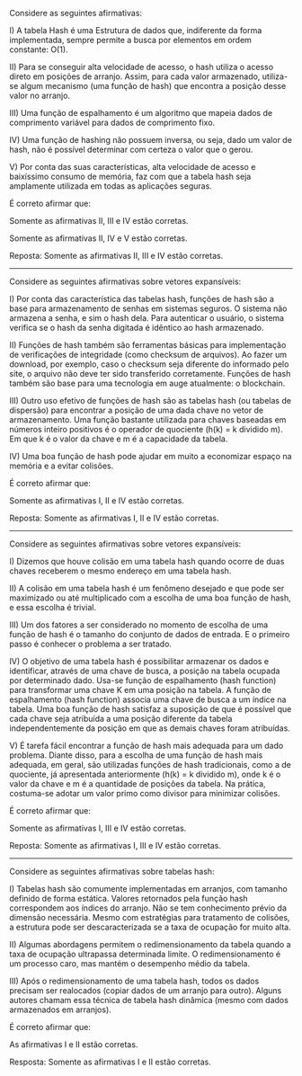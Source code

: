Considere as seguintes afirmativas:

I) A tabela Hash é uma Estrutura de dados que, indiferente da forma implementada, sempre permite a busca por elementos em ordem constante: O(1).

II) Para se conseguir alta velocidade de acesso, o hash utiliza o acesso direto em posições de arranjo. Assim, para cada valor armazenado, utiliza-se algum mecanismo (uma função de hash) que encontra a posição desse valor no arranjo. 

III)  Uma função de espalhamento é um algoritmo que mapeia dados de comprimento variável para dados de comprimento fixo.

IV) Uma função de hashing não possuem inversa, ou seja, dado um valor de hash, não é possível determinar com certeza o valor que o gerou. 

V) Por conta das suas características, alta velocidade de acesso e baixíssimo consumo de memória, faz com que a tabela hash seja amplamente utilizada em todas as aplicações seguras.

É correto afirmar que:

Somente as afirmativas II, III e IV estão corretas.
<!-- Somente as afirmativas I, II e IV estão corretas. -->
Somente as afirmativas II, IV e V estão corretas.
<!-- Somente as afirmativas I, II e V estão corretas. -->
<!-- Todas as afirmativas estão corretas. -->
<!-- Somente as afirmativas I, III e IV estão corretas. -->

Reposta: Somente as afirmativas II, III e IV estão corretas.

---

Considere as seguintes afirmativas sobre vetores expansíveis:

I) Por conta das característica das tabelas hash, funções de hash são a base para armazenamento de senhas em sistemas seguros. O sistema não armazena a senha, e sim o hash dela. Para autenticar o usuário, o sistema verifica se o hash da senha digitada é idêntico ao hash armazenado.

II) Funções de hash também são ferramentas básicas para implementação de verificações de integridade (como checksum de arquivos). Ao fazer um download, por exemplo, caso o checksum seja diferente do informado pelo site, o arquivo não deve ter sido transferido corretamente. Funções de hash também são base para uma tecnologia em auge atualmente: o blockchain.

III) Outro uso efetivo de funções de hash são as tabelas hash (ou tabelas de dispersão) para encontrar a posição de uma dada chave no vetor de armazenamento. Uma função bastante utilizada para chaves baseadas em números inteiro positivos é o operador de quociente (h(k) = k dividido m). Em que k é o valor da chave e m é a capacidade da tabela.

IV) Uma boa função de hash pode ajudar em muito a economizar espaço na memória e a evitar colisões.


É correto afirmar que:
<!-- Somente as afirmativas II, III e IV estão corretas. -->
<!-- Somente as afirmativas III e IV estão corretas. -->
<!-- Todas as afirmativas estão corretas. -->
<!-- Somente as afirmativas I, III e IV estão corretas. -->
<!-- Somente as afirmativas I, II e III estão corretas. -->
Somente as afirmativas I, II e IV estão corretas.

Reposta: Somente as afirmativas I, II e IV estão corretas.

---

Considere as seguintes afirmativas sobre vetores expansíveis:

I) Dizemos que houve colisão em uma tabela hash quando ocorre de duas chaves receberem o mesmo endereço em uma tabela hash.

II) A colisão em uma tabela hash é um fenômeno desejado e que pode ser maximizado ou até multiplicado com a escolha de uma boa função de hash, e essa escolha é trivial.

III) Um dos fatores a ser considerado no momento de escolha de uma função de hash é o tamanho do conjunto de dados de entrada. E o primeiro passo é conhecer o problema a ser tratado.

IV) O objetivo de uma tabela hash é possibilitar armazenar os dados e identificar, através de uma chave de busca, a posição na tabela ocupada por determinado dado. Usa-se função de espalhamento (hash function) para transformar uma chave K em uma posição na tabela. A função de espalhamento (hash function) associa uma chave de busca a um índice na tabela. Uma boa função de hash satisfaz a suposição de que é possível que cada chave seja atribuída a uma posição diferente da tabela independentemente da posição em que as demais chaves foram atribuídas.

V) É tarefa fácil encontrar a função de hash mais adequada para um dado problema. Diante disso, para a escolha de uma função de hash mais adequada, em geral, são utilizadas funções de hash tradicionais, como a de quociente, já apresentada anteriormente (h(k) = k dividido m), onde k é o valor da chave e m é a quantidade de posições da tabela. Na prática, costuma-se adotar um valor primo como divisor para minimizar colisões.



É correto afirmar que:

<!-- Todas as afirmativas estão corretas. -->
<!-- Somente as afirmativas III, IV e V estão corretas. -->
Somente as afirmativas I, III e IV estão corretas.
<!-- Somente as afirmativas II, III e V estão corretas. -->
<!-- Somente as afirmativas I, III e V estão corretas. -->
<!-- Somente as afirmativas I, II e III estão corretas. -->

Reposta: Somente as afirmativas I, III e IV estão corretas.

---

Considere as seguintes afirmativas sobre tabelas hash:

I) Tabelas hash são comumente implementadas em arranjos, com tamanho definido de forma estática. Valores retornados pela função hash correspondem aos índices do arranjo. Não se tem conhecimento prévio da dimensão necessária. Mesmo com estratégias para tratamento de colisões, a estrutura pode ser descaracterizada se a taxa de ocupação for muito alta.

II) Algumas abordagens permitem o redimensionamento da tabela quando a taxa de ocupação ultrapassa determinada limite. O redimensionamento é um processo caro, mas mantém o desempenho médio da tabela.

III) Após o redimensionamento de uma tabela hash, todos os dados precisam ser realocados (copiar dados de um arranjo para outro). Alguns autores chamam essa técnica de tabela hash dinâmica (mesmo com dados armazenados em arranjos).

É correto afirmar que:

<!-- Somente as afirmativas II e III estão corretas. -->
<!-- Somente a afirmativa III está correta. -->
<!-- Somente a afirmativa II está correta. -->
<!-- Somente as afirmativas I e III estão corretas. -->
As afirmativas I e II  estão corretas.
<!-- Todas as afirmativas estão corretas. -->

Resposta: Somente as afirmativas I e II estão corretas.
